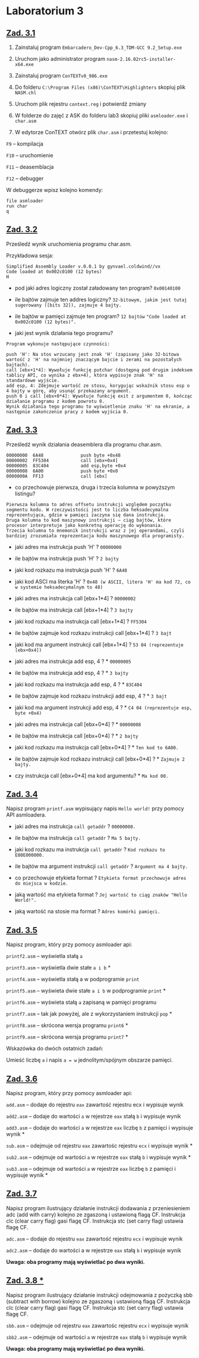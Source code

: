 # Laboratorium 3

## [Zad. 3.1](https://github.com/dawidolko/Architecture-Computer-Systems/blob/main/LAB03/char.asm)

1. Zainstaluj program `Embarcadero_Dev-Cpp_6.3_TDM-GCC 9.2_Setup.exe`

2. Uruchom jako administrator program `nasm-2.16.02rc5-installer-x64.exe`

3. Zainstaluj program `ConTEXTv0_986.exe`

4. Do folderu `C:\Program Files (x86)\ConTEXT\Highlighters` skopiuj plik `NASM.chl`

5. Uruchom plik rejestru `context.reg` i potwierdź zmiany

6. W folderze do zajęć z ASK do folderu lab3 skopiuj pliki `asmloader.exe` i `char.asm`

7. W edytorze ConTEXT otwórz plik `char.asm` i przetestuj kolejno:

`F9`	–  kompilacja

`F10`	–  uruchomienie

`F11`	–  deasemblacja

`F12`	–  debugger

W debuggerze wpisz kolejno komendy:
```
file asmloader
run char
q
```
## [Zad. 3.2](https://github.com/dawidolko/Architecture-Computer-Systems/blob/main/LAB03/char.asm)

Prześledź wynik uruchomienia programu char.asm. 

Przykładowa sesja: 
```
Simplified Assembly Loader v.0.0.1 by gynvael.coldwind//vx
Code loaded at 0x002c0100 (12 bytes)
H
```

- pod jaki adres logiczny został załadowany ten program? `0x00140100`

- ile bajtów zajmuje ten addres logiczny? `32-bitowym, jakim jest tutaj sugerowany ([bits 32]), zajmuje 4 bajty.`

- ile bajtów w pamięci zajmuje ten program?  `12 bajtów` `"Code loaded at 0x002c0100 (12 bytes)".` 

- jaki jest wynik działania tego programu?
```
Program wykonuje następujące czynności:

push 'H': Na stos wrzucany jest znak 'H' (zapisany jako 32-bitowa wartość z 'H' na najmniej znaczącym bajcie i zerami na pozostałych bajtach).
call [ebx+1*4]: Wywołuje funkcję putchar (dostępną pod drugim indeksem tablicy API, co wynika z ebx+4), która wypisuje znak 'H' na standardowe wyjście.
add esp, 4: Zdejmuje wartość ze stosu, korygując wskaźnik stosu esp o 4 bajty w górę, aby usunąć przekazany argument.
push 0 i call [ebx+0*4]: Wywołuje funkcję exit z argumentem 0, kończąc działanie programu z kodem powrotu 0.
Wynik działania tego programu to wyświetlenie znaku 'H' na ekranie, a następnie zakończenie pracy z kodem wyjścia 0.
```

## [Zad. 3.3](https://github.com/dawidolko/Architecture-Computer-Systems/blob/main/LAB03/char.asm)

Prześledź wynik działania deasemblera dla programu char.asm.
```
00000000  6A48              push byte +0x48
00000002  FF5304            call [ebx+0x4]
00000005  83C404            add esp,byte +0x4
00000008  6A00              push byte +0x0
0000000A  FF13              call [ebx]
```

- co przechowuje pierwsza, druga i trzecia kolumna w powyższym listingu?
```
Pierwsza kolumna to adres offsetu instrukcji względem początku segmentu kodu. W rzeczywistości jest to liczba heksadecymalna reprezentująca, gdzie w pamięci zaczyna się dana instrukcja.
Druga kolumna to kod maszynowy instrukcji – ciąg bajtów, które procesor interpretuje jako konkretną operację do wykonania.
Trzecia kolumna to mnemonik instrukcji wraz z jej operandami, czyli bardziej zrozumiała reprezentacja kodu maszynowego dla programisty.
```

- jaki adres ma instrukcja push 'H' ? `00000000`

- ile bajtów ma instrukcja push 'H' ? `2 bajty`

- jaki kod rozkazu ma instrukcja push 'H' ? `6A48`

- jaki kod ASCI ma literka 'H' ? `0x48 (w ASCII, litera 'H' ma kod 72, co w systemie heksadecymalnym to 48)`


- jaki adres ma instrukcja call [ebx+1*4] ? `00000002`

- ile bajtów ma instrukcja call [ebx+1*4] ? `3 bajty`

- jaki kod rozkazu ma instrukcja call [ebx+1*4] ? `FF5304`
 
- ile bajtów zajmuje kod rozkazu instrukcji call [ebx+1*4] ? `3 bajt`

- jaki kod ma argument instrukcji call [ebx+1*4] ? `53 04 (reprezentuje [ebx+0x4])`


- jaki adres ma instrukcja add esp, 4 ? * `00000005`

- ile bajtów ma instrukcja add esp, 4 ? * `3 bajty`

- jaki kod rozkazu ma instrukcja add esp, 4 ? * `83C404`

- ile bajtów zajmuje kod rozkazu instrukcji add esp, 4 ? * `3 bajt`

- jaki kod ma argument instrukcji add esp, 4 ? * `C4 04 (reprezentuje esp, byte +0x4)`


- jaki adres ma instrukcja call [ebx+0*4] ? * `00000008`

- ile bajtów ma instrukcja call [ebx+0*4] ? * `2 bajty`

- jaki kod rozkazu ma instrukcja call [ebx+0*4] ? * `Ten kod to 6A00.`

- ile bajtów zajmuje kod rozkazu instrukcji call [ebx+0*4] ? * `Zajmuje 2 bajty.`

- czy instrukcja call [ebx+0*4] ma kod argumentu? * `Ma kod 00.`

## [Zad. 3.4](https://github.com/dawidolko/Architecture-Computer-Systems/blob/main/LAB03/printf1.asm)

Napisz program `printf.asm` wypisujący napis `Hello world!` przy pomocy API asmloadera.

- jaki adres ma instrukcja `call getaddr` ? `00000000.`

- ile bajtów ma instrukcja `call getaddr` ? `Ma 5 bajty.`

- jaki kod rozkazu ma instrukcja `call getaddr` ? `Kod rozkazu to E80E000000.`

- ile bajtów ma argument instrukcji `call getaddr` ? `Argument ma 4 bajty.`


- co przechowuje etykieta format ? `Etykieta format przechowuje adres do miejsca w kodzie.`

- jaką wartość ma etykieta format ? `Jej wartość to ciąg znaków "Hello World!".`

- jaką wartość na stosie ma format ? `Adres komórki pamięci.`

## [Zad. 3.5](https://github.com/dawidolko/Architecture-Computer-Systems/blob/main/LAB03/printf2.asm)

Napisz program, który przy pomocy asmloader api:

`printf2.asm` – wyświetla stałą `a`

`printf3.asm` – wyświetla dwie stałe `a i b` *

`printf4.asm` – wyświetla stałą a w podprogramie `print`

`printf5.asm` – wyświeta dwie stałe `a i b` w podprogramie `print` *

`printf6.asm` – wyświeta stałą `a` zapisaną w pamięci programu

`printf7.asm` – tak jak powyżej, ale z wykorzystaniem instrukcji `pop` *

`printf8.asm` – skrócona wersja programu `print6` *

`printf9.asm` – skrócona wersja programu `print7` *

Wskazówka do dwóch ostatnich zadań:

Umieść liczbę `a` i napis `a = w` jednolitym/spójnym obszarze pamięci.

## [Zad. 3.6](https://github.com/dawidolko/Architecture-Computer-Systems/blob/main/LAB03/add.asm)

Napisz program, który przy pomocy asmloader api:

`add.asm` – dodaje do rejestru `eax` zawartość rejestru ecx i wypisuje wynik 

`add2.asm` – dodaje do wartości `a` w rejestrze `eax` stałą `b` i wypisuje wynik

`add3.asm` – dodaje do wartości `a` w rejestrze `eax` liczbę `b` z pamięci i wypisuje wynik *

`sub.asm` – odejmuje od rejestru `eax` zawartośc rejestru `ecx` i wypisuje wynik *

`sub2.asm` – odejmuje od wartości `a` w rejestrze `eax` stałą `b` i wypisuje wynik *

`sub3.asm` – odejmuje od wartości `a` w rejestrze `eax` liczbę `b` z pamięci i wypisuje wynik *

## [Zad. 3.7](https://github.com/dawidolko/Architecture-Computer-Systems/blob/main/LAB03/adc.asm)

Napisz program ilustrujący działanie instrukcji dodawania z przeniesieniem adc (add with carry) kolejno ze zgaszoną i ustawioną flagą CF. Instrukcja clc (clear carry flag) gasi flagę CF. Instrukcja stc (set carry flag) ustawia flagę CF.

`adc.asm`  – dodaje do rejestru `eax` zawartość rejestru `ecx` i wypisuje wynik 

`adc2.asm` – dodaje do wartości a w rejestrze `eax` stałą `b` i wypisuje wynik

**Uwaga: oba programy mają wyświetlać po dwa wyniki.**

## [Zad. 3.8 *](https://github.com/dawidolko/Architecture-Computer-Systems/blob/main/LAB03/sbb.asm)

Napisz program ilustrujący działanie instrukcji odejmowania z pożyczką sbb (subtract with borrow) kolejno ze zgaszoną i ustawioną flagą CF. Instrukcja clc (clear carry flag) gasi flagę CF. Instrukcja stc (set carry flag) ustawia flagę CF.

`sbb.asm`  – odejmuje od rejestru `eax` zawartośc rejestru `ecx` i wypisuje wynik

`sbb2.asm` – odejmuje od wartości `a` w rejestrze `eax` stałą `b` i wypisuje wynik

**Uwaga: oba programy mają wyświetlać po dwa wyniki.**
